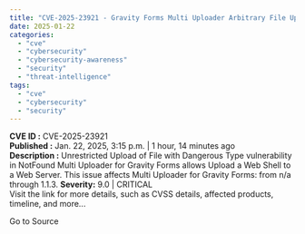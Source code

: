```yaml
---
title: "CVE-2025-23921 - Gravity Forms Multi Uploader Arbitrary File Upload Vulnerability"
date: 2025-01-22
categories: 
  - "cve"
  - "cybersecurity"
  - "cybersecurity-awareness"
  - "security"
  - "threat-intelligence"
tags: 
  - "cve"
  - "cybersecurity"
  - "security"
---
```


**CVE ID :** CVE-2025-23921  
**Published :** Jan. 22, 2025, 3:15 p.m. | 1 hour, 14 minutes ago  
**Description :** Unrestricted Upload of File with Dangerous Type vulnerability in NotFound Multi Uploader for Gravity Forms allows Upload a Web Shell to a Web Server. This issue affects Multi Uploader for Gravity Forms: from n/a through 1.1.3. 
**Severity:** 9.0 | CRITICAL  
Visit the link for more details, such as CVSS details, affected products, timeline, and more...

Go to Source
